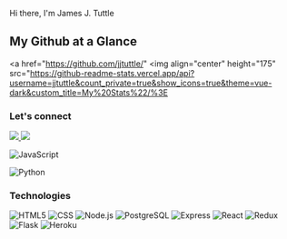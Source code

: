 Hi there, I'm James J. Tuttle

## My Github at a Glance
<a href="https://github.com/jjtuttle/"
<img align="center" height="175" src="https://github-readme-stats.vercel.app/api?username=jjtuttle&count_private=true&show_icons=true&theme=vue-dark&custom_title=My%20Stats%22/%3E
</a>
<!-- <a href="https://github.com/laterblackbird/laterblackbird%22%3E
<img align="center" height="175" src="https://github-readme-stats.vercel.app/api/top-langs/?username=jjtuttle&count_private=true&langs_count=6&hide=shell,ruby&theme=vue-dark&layout=compact&custom_title=Favorite%20Languages&exclude_repo=curriculum,github-slideshow,unified-setup,git-training%22/%3E
</a> -->

### Let's connect
<a href="https://www.linkedin.com/in/jamesjtuttle/" target="_blank">
  <img src="https://img.shields.io/badge/LinkedIn-0077B5?style=for-the-badge&logo=linkedin&logoColor=white" />
</a>

<a href="https://angel.co/u/james-tuttle-3/" target="_blank">
  <img src="https://img.shields.io/badge/Angel_List-9933CC?style=for-the-badge&logo=AngelList&logoColor=white" />
</a> 

![JavaScript](https://img.shields.io/badge/JavaScript-F7DF1E?style=for-the-badge&logo=javascript&logoColor=black)

![Python](https://img.shields.io/badge/Python-14354C?style=for-the-badge&logo=python&logoColor=white) 


### Technologies
![HTML5](https://img.shields.io/badge/html5-%23E34F26.svg?style=for-the-badge&logo=html5&logoColor=white)
![CSS](https://img.shields.io/badge/CSS-239120?&style=for-the-badge&logo=css3&logoColor=white)
![Node.js](https://img.shields.io/badge/Node.js-43853D?style=for-the-badge&logo=node.js&logoColor=white)
![PostgreSQL](https://img.shields.io/badge/PostgreSQL-316192?style=for-the-badge&logo=postgresql&logoColor=white)
![Express](https://img.shields.io/badge/Express.js-404D59?style=for-the-badge)
![React](https://img.shields.io/badge/React-20232A?style=for-the-badge&logo=react&logoColor=61DAFB)
![Redux](https://img.shields.io/badge/Redux-593D88?style=for-the-badge&logo=redux&logoColor=white)
![Flask](https://img.shields.io/badge/Flask-000000?style=for-the-badge&logo=flask&logoColor=white)
![Heroku](https://img.shields.io/badge/Heroku-430098?style=for-the-badge&logo=heroku&logoColor=white)